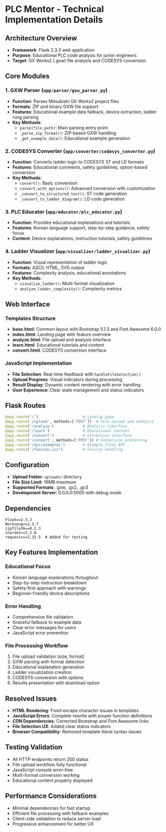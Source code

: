 # PLC Mentor - Technical Implementation Details

## Architecture Overview
- **Framework**: Flask 2.3.3 web application
- **Purpose**: Educational PLC code analysis for junior engineers
- **Target**: GX Works2 (.gxw) file analysis and CODESYS conversion

## Core Modules

### 1. GXW Parser (`app/parser/gxw_parser.py`)
- **Function**: Parses Mitsubishi GX Works2 project files
- **Formats**: ZIP and binary GXW file support
- **Features**: Educational example data fallback, device extraction, ladder rung parsing
- **Key Methods**:
  - `parse(file_path)`: Main parsing entry point
  - `_parse_zip_format()`: ZIP-based GXW handling
  - `_get_example_data()`: Educational example generation

### 2. CODESYS Converter (`app/converter/codesys_converter.py`)
- **Function**: Converts ladder logic to CODESYS ST and LD formats
- **Features**: Educational comments, safety guidelines, option-based conversion
- **Key Methods**:
  - `convert()`: Basic conversion
  - `convert_with_options()`: Advanced conversion with customization
  - `_convert_to_structured_text()`: ST code generation
  - `_convert_to_ladder_diagram()`: LD code generation

### 3. PLC Educator (`app/educator/plc_educator.py`)
- **Function**: Provides educational explanations and tutorials
- **Features**: Korean language support, step-by-step guidance, safety focus
- **Content**: Device explanations, instruction tutorials, safety guidelines

### 4. Ladder Visualizer (`app/visualizer/ladder_visualizer.py`)
- **Function**: Visual representation of ladder logic
- **Formats**: ASCII, HTML, SVG output
- **Features**: Complexity analysis, educational annotations
- **Key Methods**:
  - `visualize_ladder()`: Multi-format visualization
  - `analyze_ladder_complexity()`: Complexity metrics

## Web Interface

### Templates Structure
- **base.html**: Common layout with Bootstrap 5.1.3 and Font Awesome 6.0.0
- **index.html**: Landing page with feature overview
- **analyze.html**: File upload and analysis interface
- **learn.html**: Educational tutorials and content
- **convert.html**: CODESYS conversion interface

### JavaScript Implementation
- **File Selection**: Real-time feedback with `handleFileSelection()`
- **Upload Progress**: Visual indicators during processing
- **Result Display**: Dynamic content rendering with error handling
- **User Experience**: Clear state management and status indicators

## Flask Routes
```python
@app.route('/')                    # Landing page
@app.route('/upload', methods=['POST'])  # File upload and analysis
@app.route('/analyze')             # Analysis interface
@app.route('/learn')               # Educational content
@app.route('/convert')             # Conversion interface
@app.route('/convert', methods=['POST']) # Conversion processing
@app.route('/api/examples')        # Example files API
@app.route('/favicon.ico')         # Favicon handling
```

## Configuration
- **Upload Folder**: `uploads/` directory
- **File Size Limit**: 16MB maximum
- **Supported Formats**: .gxw, .gx2, .gx3
- **Development Server**: 0.0.0.0:5000 with debug mode

## Dependencies
```
Flask==2.3.3
Werkzeug==2.3.7
zipfile36==0.1.3
chardet==5.2.0
requests==2.32.5  # Added for testing
```

## Key Features Implementation

### Educational Focus
- Korean language explanations throughout
- Step-by-step instruction breakdown
- Safety-first approach with warnings
- Beginner-friendly device descriptions

### Error Handling
- Comprehensive file validation
- Graceful fallback to example data
- Clear error messages for users
- JavaScript error prevention

### File Processing Workflow
1. File upload validation (size, format)
2. GXW parsing with format detection
3. Educational explanation generation
4. Ladder visualization creation
5. CODESYS conversion with options
6. Results presentation with download option

## Resolved Issues
- **HTML Rendering**: Fixed escape character issues in templates
- **JavaScript Errors**: Complete rewrite with proper function definitions
- **CDN Dependencies**: Corrected Bootstrap and Font Awesome links
- **File Selection UX**: Added clear status indicators
- **Browser Compatibility**: Removed template literal syntax issues

## Testing Validation
- All HTTP endpoints return 200 status
- File upload workflow fully functional
- JavaScript console error-free
- Multi-format conversion working
- Educational content properly displayed

## Performance Considerations
- Minimal dependencies for fast startup
- Efficient file processing with fallback examples
- Client-side validation to reduce server load
- Progressive enhancement for better UX